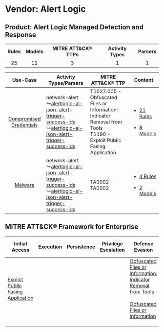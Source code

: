 Vendor: Alert Logic
===================
Product: Alert Logic Managed Detection and Response
---------------------------------------------------
| Rules | Models | MITRE ATT&CK® TTPs | Activity Types | Parsers |
|:-----:|:------:|:------------------:|:--------------:|:-------:|
|  25   |   11   |         3          |       1        |    1    |

|    Use-Case    | Activity Types/Parsers    | MITRE ATT&CK® TTP    | Content    |
|:----:| ---- | ---- | ---- |
| [Compromised Credentials](../../../UseCases/uc_compromised_credentials.md) |  network-alert<br> ↳[alertlogic-al-json-alert-trigger-success-ids](Ps/pC_alertlogicaljsonalerttriggersuccessids.md)<br> ↳[alertlogic-al-json-alert-trigger-success-ids](Ps/pC_alertlogicaljsonalerttriggersuccessids.md)<br> | T1027.005 - Obfuscated Files or Information: Indicator Removal from Tools<br>T1190 - Exploit Public Fasing Application<br> | [<ul><li>21 Rules</li></ul><ul><li>9 Models</li></ul>](RM/r_m_alert_logic_alert_logic_managed_detection_and_response_Compromised_Credentials.md) |
|    [Malware](../../../UseCases/uc_malware.md)    |  network-alert<br> ↳[alertlogic-al-json-alert-trigger-success-ids](Ps/pC_alertlogicaljsonalerttriggersuccessids.md)<br> ↳[alertlogic-al-json-alert-trigger-success-ids](Ps/pC_alertlogicaljsonalerttriggersuccessids.md)<br> | TA0002 - TA0002<br>    | [<ul><li>4 Rules</li></ul><ul><li>2 Models</li></ul>](RM/r_m_alert_logic_alert_logic_managed_detection_and_response_Malware.md)    |

MITRE ATT&CK® Framework for Enterprise
--------------------------------------
| Initial Access                                                                         | Execution | Persistence | Privilege Escalation | Defense Evasion                                                                                                                                                                                            | Credential Access | Discovery | Lateral Movement | Collection | Command and Control | Exfiltration | Impact |
| -------------------------------------------------------------------------------------- | --------- | ----------- | -------------------- | ---------------------------------------------------------------------------------------------------------------------------------------------------------------------------------------------------------- | ----------------- | --------- | ---------------- | ---------- | ------------------- | ------------ | ------ |
| [Exploit Public Fasing Application](https://attack.mitre.org/techniques/T1190)<br><br> |           |             |                      | [Obfuscated Files or Information: Indicator Removal from Tools](https://attack.mitre.org/techniques/T1027/005)<br><br>[Obfuscated Files or Information](https://attack.mitre.org/techniques/T1027)<br><br> |                   |           |                  |            |                     |              |        |